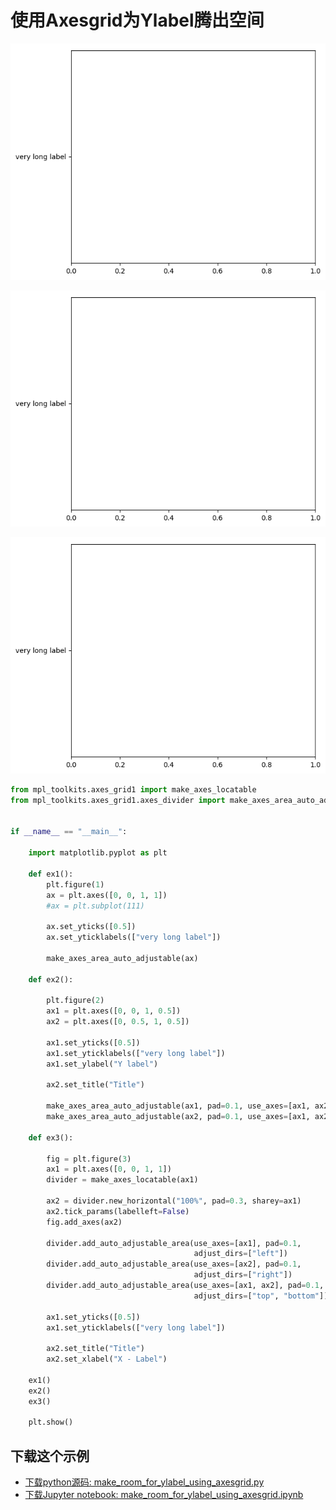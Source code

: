 # 使用Axesgrid为Ylabel腾出空间

![使用Axesgrid为Ylabel腾出空间](/static/images/gallery/sphx_glr_make_room_for_ylabel_using_axesgrid_001.png)

![使用Axesgrid为Ylabel腾出空间示例1](/static/images/gallery/sphx_glr_make_room_for_ylabel_using_axesgrid_001.png)

![使用Axesgrid为Ylabel腾出空间示例2](/static/images/gallery/sphx_glr_make_room_for_ylabel_using_axesgrid_001.png)

```python
from mpl_toolkits.axes_grid1 import make_axes_locatable
from mpl_toolkits.axes_grid1.axes_divider import make_axes_area_auto_adjustable


if __name__ == "__main__":

    import matplotlib.pyplot as plt

    def ex1():
        plt.figure(1)
        ax = plt.axes([0, 0, 1, 1])
        #ax = plt.subplot(111)

        ax.set_yticks([0.5])
        ax.set_yticklabels(["very long label"])

        make_axes_area_auto_adjustable(ax)

    def ex2():

        plt.figure(2)
        ax1 = plt.axes([0, 0, 1, 0.5])
        ax2 = plt.axes([0, 0.5, 1, 0.5])

        ax1.set_yticks([0.5])
        ax1.set_yticklabels(["very long label"])
        ax1.set_ylabel("Y label")

        ax2.set_title("Title")

        make_axes_area_auto_adjustable(ax1, pad=0.1, use_axes=[ax1, ax2])
        make_axes_area_auto_adjustable(ax2, pad=0.1, use_axes=[ax1, ax2])

    def ex3():

        fig = plt.figure(3)
        ax1 = plt.axes([0, 0, 1, 1])
        divider = make_axes_locatable(ax1)

        ax2 = divider.new_horizontal("100%", pad=0.3, sharey=ax1)
        ax2.tick_params(labelleft=False)
        fig.add_axes(ax2)

        divider.add_auto_adjustable_area(use_axes=[ax1], pad=0.1,
                                         adjust_dirs=["left"])
        divider.add_auto_adjustable_area(use_axes=[ax2], pad=0.1,
                                         adjust_dirs=["right"])
        divider.add_auto_adjustable_area(use_axes=[ax1, ax2], pad=0.1,
                                         adjust_dirs=["top", "bottom"])

        ax1.set_yticks([0.5])
        ax1.set_yticklabels(["very long label"])

        ax2.set_title("Title")
        ax2.set_xlabel("X - Label")

    ex1()
    ex2()
    ex3()

    plt.show()
```

## 下载这个示例
            
- [下载python源码: make_room_for_ylabel_using_axesgrid.py](https://matplotlib.org/_downloads/make_room_for_ylabel_using_axesgrid.py)
- [下载Jupyter notebook: make_room_for_ylabel_using_axesgrid.ipynb](https://matplotlib.org/_downloads/make_room_for_ylabel_using_axesgrid.ipynb)